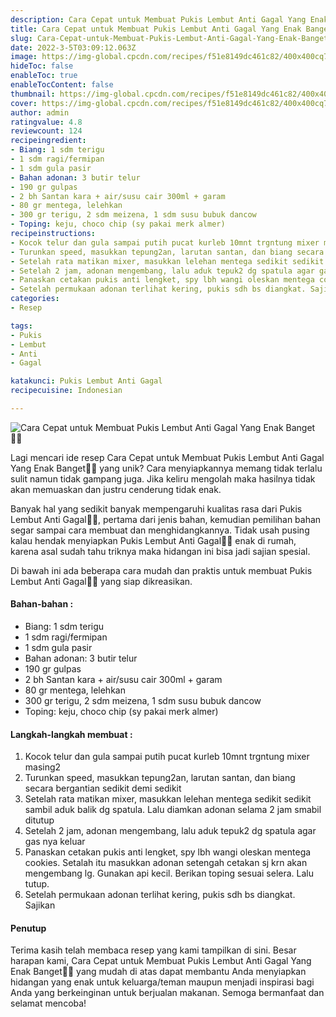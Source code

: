 ```yaml
---
description: Cara Cepat untuk Membuat Pukis Lembut Anti Gagal Yang Enak Banget"
title: Cara Cepat untuk Membuat Pukis Lembut Anti Gagal Yang Enak Banget
slug: Cara-Cepat-untuk-Membuat-Pukis-Lembut-Anti-Gagal-Yang-Enak-Banget
date: 2022-3-5T03:09:12.063Z
image: https://img-global.cpcdn.com/recipes/f51e8149dc461c82/400x400cq70/photo.jpg
hideToc: false
enableToc: true
enableTocContent: false
thumbnail: https://img-global.cpcdn.com/recipes/f51e8149dc461c82/400x400cq70/photo.jpg
cover: https://img-global.cpcdn.com/recipes/f51e8149dc461c82/400x400cq70/photo.jpg
author: admin
ratingvalue: 4.8
reviewcount: 124
recipeingredient:
- Biang: 1 sdm terigu
- 1 sdm ragi/fermipan
- 1 sdm gula pasir
- Bahan adonan: 3 butir telur
- 190 gr gulpas
- 2 bh Santan kara + air/susu cair 300ml + garam
- 80 gr mentega, lelehkan
- 300 gr terigu, 2 sdm meizena, 1 sdm susu bubuk dancow
- Toping: keju, choco chip (sy pakai merk almer)
recipeinstructions:
- Kocok telur dan gula sampai putih pucat kurleb 10mnt trgntung mixer masing2
- Turunkan speed, masukkan tepung2an, larutan santan, dan biang secara bergantian sedikit demi sedikit
- Setelah rata matikan mixer, masukkan lelehan mentega sedikit sedikit sambil aduk balik dg spatula. Lalu diamkan adonan selama 2 jam smabil ditutup
- Setelah 2 jam, adonan mengembang, lalu aduk tepuk2 dg spatula agar gas nya keluar
- Panaskan cetakan pukis anti lengket, spy lbh wangi oleskan mentega cookies. Setalah itu masukkan adonan setengah cetakan sj krn akan mengembang lg. Gunakan api kecil. Berikan toping sesuai selera. Lalu tutup.
- Setelah permukaan adonan terlihat kering, pukis sdh bs diangkat. Sajikan
categories:
- Resep

tags:
- Pukis
- Lembut
- Anti
- Gagal

katakunci: Pukis Lembut Anti Gagal
recipecuisine: Indonesian

---
```


![Cara Cepat untuk Membuat Pukis Lembut Anti Gagal Yang Enak Banget👩‍🍳](https://img-global.cpcdn.com/recipes/f51e8149dc461c82/400x400cq70/photo.jpg)

Lagi mencari ide resep Cara Cepat untuk Membuat Pukis Lembut Anti Gagal Yang Enak Banget👩‍🍳 yang unik? Cara menyiapkannya memang tidak terlalu sulit namun tidak gampang juga. Jika keliru mengolah maka hasilnya tidak akan memuaskan dan justru cenderung tidak enak.

Banyak hal yang sedikit banyak mempengaruhi kualitas rasa dari Pukis Lembut Anti Gagal👩‍🍳, pertama dari jenis bahan, kemudian pemilihan bahan segar sampai cara membuat dan menghidangkannya. Tidak usah pusing kalau hendak menyiapkan Pukis Lembut Anti Gagal👩‍🍳 enak di rumah, karena asal sudah tahu triknya maka hidangan ini bisa jadi sajian spesial.

Di bawah ini ada beberapa cara mudah dan praktis untuk membuat Pukis Lembut Anti Gagal👩‍🍳 yang siap dikreasikan.

<!--inarticleads1-->

#### Bahan-bahan :

- Biang: 1 sdm terigu
- 1 sdm ragi/fermipan
- 1 sdm gula pasir
- Bahan adonan: 3 butir telur
- 190 gr gulpas
- 2 bh Santan kara + air/susu cair 300ml + garam
- 80 gr mentega, lelehkan
- 300 gr terigu, 2 sdm meizena, 1 sdm susu bubuk dancow
- Toping: keju, choco chip (sy pakai merk almer)

<!--inarticleads2-->

#### Langkah-langkah membuat :

1. Kocok telur dan gula sampai putih pucat kurleb 10mnt trgntung mixer masing2
1. Turunkan speed, masukkan tepung2an, larutan santan, dan biang secara bergantian sedikit demi sedikit
1. Setelah rata matikan mixer, masukkan lelehan mentega sedikit sedikit sambil aduk balik dg spatula. Lalu diamkan adonan selama 2 jam smabil ditutup
1. Setelah 2 jam, adonan mengembang, lalu aduk tepuk2 dg spatula agar gas nya keluar
1. Panaskan cetakan pukis anti lengket, spy lbh wangi oleskan mentega cookies. Setalah itu masukkan adonan setengah cetakan sj krn akan mengembang lg. Gunakan api kecil. Berikan toping sesuai selera. Lalu tutup.
1. Setelah permukaan adonan terlihat kering, pukis sdh bs diangkat. Sajikan

#### Penutup

Terima kasih telah membaca resep yang kami tampilkan di sini. Besar harapan kami, Cara Cepat untuk Membuat Pukis Lembut Anti Gagal Yang Enak Banget👩‍🍳 yang mudah di atas dapat membantu Anda menyiapkan hidangan yang enak untuk keluarga/teman maupun menjadi inspirasi bagi Anda yang berkeinginan untuk berjualan makanan. Semoga bermanfaat dan selamat mencoba!